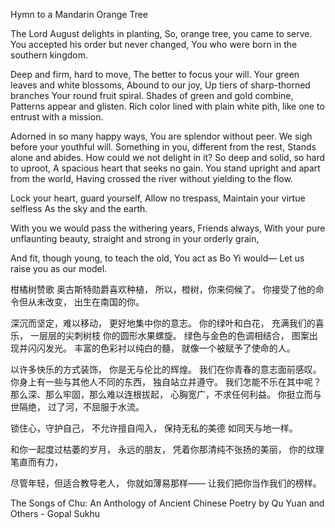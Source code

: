 Hymn to a Mandarin Orange Tree

The Lord August delights in planting,
So, orange tree, you came to serve.
You accepted his order but never changed,
You who were born in the southern kingdom.

Deep and firm, hard to move,
The better to focus your will.
Your green leaves and white blossoms,
Abound to our joy,
Up tiers of sharp-thorned branches
Your round fruit spiral.
Shades of green and gold combine,
Patterns appear and glisten.
Rich color lined with plain white pith,
like one to entrust with a mission.

Adorned in so many happy ways,
You are splendor without peer.
We sigh before your youthful will.
Something in you, different from the rest,
Stands alone and abides.
How could we not delight in it?
So deep and solid, so hard to uproot,
A spacious heart that seeks no gain.
You stand upright and apart from the world,
Having crossed the river without yielding to the flow.

Lock your heart, guard yourself,
Allow no trespass,
Maintain your virtue selfless
As the sky and the earth.

With you we would pass the withering years,
Friends always,
With your pure unflaunting beauty,
straight and strong in your orderly grain,

And fit, though young,
to teach the old,
You act as Bo Yi would—
Let us raise you as our model.

柑橘树赞歌
奥古斯特勋爵喜欢种植，
所以，橙树，你来伺候了。
你接受了他的命令但从未改变，
出生在南国的你。

深沉而坚定，难以移动，
更好地集中你的意志。
你的绿叶和白花，
充满我们的喜乐，
一层层的尖刺树枝
你的圆形水果螺旋。
绿色与金色的色调相结合，
图案出现并闪闪发光。
丰富的色彩衬以纯白的髓，
就像一个被赋予了使命的人。

以许多快乐的方式装饰，
你是无与伦比的辉煌。
我们在你青春的意志面前感叹。
你身上有一些与其他人不同的东西，
独自站立并遵守。
我们怎能不乐在其中呢？
那么深、那么牢固，那么难以连根拔起，
心胸宽广，不求任何利益。
你挺立而与世隔绝，
过了河，不屈服于水流。

锁住心，守护自己，
不允许擅自闯入，
保持无私的美德
如同天与地一样。

和你一起度过枯萎的岁月，
永远的朋友，
凭着你那清纯不张扬的美丽，
你的纹理笔直而有力，

尽管年轻，但适合教导老人，
你就如薄易那样——
让我们把你当作我们的榜样。


The Songs of Chu: An Anthology of Ancient Chinese Poetry by Qu Yuan and Others - Gopal Sukhu